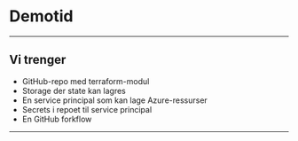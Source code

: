 # Demotid

---

## Vi trenger

* GitHub-repo med terraform-modul
* Storage der state kan lagres
* En service principal som kan lage Azure-ressurser
* Secrets i repoet til service principal
* En GitHub forkflow

---
